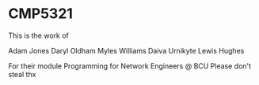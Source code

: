 # CMP5321
This is the work of

Adam Jones
Daryl Oldham
Myles Williams
Daiva Urnikyte
Lewis Hughes

For their module Programming for Network Engineers @ BCU
Please don't steal thx
